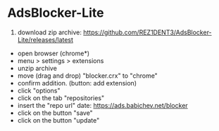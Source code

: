 # AdsBlocker-Lite


1. download zip archive: https://github.com/REZ1DENT3/AdsBlocker-Lite/releases/latest
- open browser (chrome*)
- menu > settings > extensions
- unzip archive
- move (drag and drop) "blocker.crx" to "chrome"
- confirm addition. (button: add extension)
- click "options"
- click on the tab "repositories"
- insert the "repo url" date: https://ads.babichev.net/blocker
- click on the button "save"
- click on the button "update"
